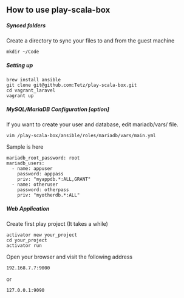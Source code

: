 ## How to use play-scala-box

##### Synced folders
Create a directory to sync your files to and from the guest machine
```
mkdir ~/Code
```

##### Setting up
```
brew install ansible
git clone git@github.com:Tetz/play-scala-box.git
cd vagrant_laravel
vagrant up
```

##### MySQL/MariaDB Configuration [option]
If you want to create your user and database, edit mariadb/vars/ file.
```
vim /play-scala-box/ansible/roles/mariadb/vars/main.yml
```
Sample is here
```
mariadb_root_password: root
mariadb_users:
  - name: appuser
    password: apppass
    priv: "myappdb.*:ALL,GRANT"
  - name: otheruser
    password: otherpass
    priv: "myotherdb.*:ALL"
```


##### Web Application
Create first play project (It takes a while)
```
activator new your_project
cd your_project
activator run
```

Open your browser and visit the following address
```
192.168.7.7:9000
```
or
```
127.0.0.1:9090
```
